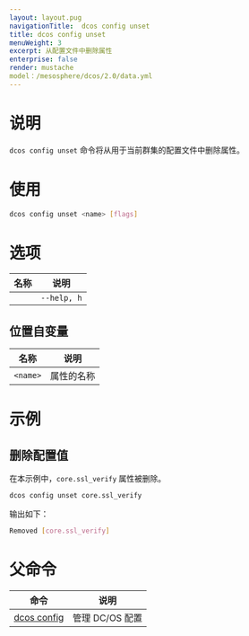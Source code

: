 ```yaml
---
layout: layout.pug
navigationTitle:  dcos config unset
title: dcos config unset
menuWeight: 3
excerpt: 从配置文件中删除属性
enterprise: false
render: mustache
model：/mesosphere/dcos/2.0/data.yml
---
```



# 说明
`dcos config unset` 命令将从用于当前群集的配置文件中删除属性。

# 使用

```bash
dcos config unset <name> [flags]
```
# 选项

| 名称 | 说明 |
|---------|-------------|
| | `--help, h` | 显示使用情况。|



## 位置自变量

| 名称 | 说明 |
|---------|-------------|
| `<name>` | 属性的名称 |



# 示例

## 删除配置值

在本示例中，`core.ssl_verify` 属性被删除。

```bash
dcos config unset core.ssl_verify
```

输出如下：

```bash
Removed [core.ssl_verify]
```
# 父命令

| 命令 | 说明 |
|---------|-------------|
|[dcos config](/mesosphere/dcos/2.0/cli/command-reference/dcos-config/) | 管理 DC/OS 配置 |
